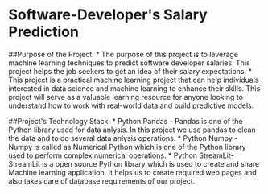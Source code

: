 # Software-Developer's Salary Prediction 

##Purpose of the Project:
                     * The purpose of this project is to leverage machine learning techniques to predict software developer salaries. This project helps the job seekers to get an idea of their salary expectations.
                     * This project is a practical machine learning project that can help individuals interested in data science and machine learning to enhance their skills. This project will serve as a valuable                           learning resource for anyone looking to understand how to work with real-world data and build predictive models.
                     
##Project's Technology Stack:
                     * Python Pandas - Pandas is one of the Python library used for data anlysis. In this project we use pandas to clean the data and to do several data anlysis operations.
                     * Python Numpy - Numpy is called as Numerical Python which is one of the Python library used to perform complex numerical operations.
                     * Python StreamLit- StreamLit is a open source Python library which is used to create and share Machine learning application. It helps us to create required web pages and also takes care of database requirements of our project.

